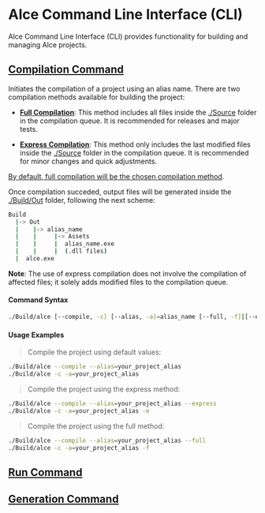 # Alce Command Line Interface (CLI)

Alce Command Line Interface (CLI) provides functionality for building and managing Alce projects.

## <ins>Compilation Command</ins>

Initiates the compilation of a project using an alias name. There are two compilation methods available for building the project:

* <ins>__Full Compilation__</ins>: This method includes all files inside the <ins>./Source</ins> folder in the compilation queue. It is recommended for releases and major tests.
  
* <ins>__Express Compilation__</ins>: This method only includes the last modified files inside the <ins>./Source</ins> folder in the compilation queue. It is recommended for minor changes and quick adjustments.

<ins>By default, full compilation will be the chosen compilation method</ins>.

Once compilation succeded, output files will be generated inside the <ins>./Build/Out</ins> folder, following the next scheme:

```bash
Build
  |-> Out
  |    |-> alias_name
  |    |     |-> Assets 
  |    |     |  alias_name.exe
  |    |     |  (.dll files)
  |  alce.exe
```

__Note__: The use of express compilation does not involve the compilation of affected files; it solely adds modified files to the compilation queue.

#### Command Syntax
```bash
./Build/alce [--compile, -c] [--alias, -a]=alias_name [--full, -f]|[--express, -e]
```

#### Usage Examples

> Compile the project using default values:

```bash
./Build/alce --compile --alias=your_project_alias 
./Build/alce -c -a=your_project_alias
```

> Compile the project using the express method:

```bash
./Build/alce --compile --alias=your_project_alias --express
./Build/alce -c -a=your_project_alias -e
```

> Compile the project using the full method:

```bash
./Build/alce --compile --alias=your_project_alias --full
./Build/alce -c -a=your_project_alias -f
```

## <ins>Run Command</ins>


## <ins>Generation Command</ins>



